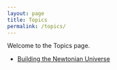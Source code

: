 ```yaml
---
layout: page
title: Topics
permalink: /topics/
---
```


Welcome to the Topics page.

- [Building the Newtonian Universe](/physics1/)

